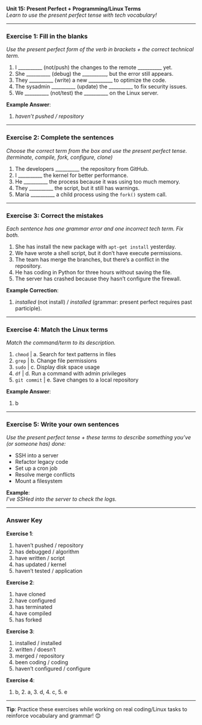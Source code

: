 **Unit 15: Present Perfect + Programming/Linux Terms**  
*Learn to use the present perfect tense with tech vocabulary!*

---

### **Exercise 1: Fill in the blanks**  
*Use the present perfect form of the verb in brackets + the correct technical term.*  
1. I __________ (not/push) the changes to the remote __________ yet.  
2. She __________ (debug) the __________, but the error still appears.  
3. They __________ (write) a new __________ to optimize the code.  
4. The sysadmin __________ (update) the __________ to fix security issues.  
5. We __________ (not/test) the __________ on the Linux server.  

**Example Answer**:  
1. *haven’t pushed / repository*  

---

### **Exercise 2: Complete the sentences**  
*Choose the correct term from the box and use the present perfect tense.*  
*(terminate, compile, fork, configure, clone)*  
1. The developers __________ the repository from GitHub.  
2. I __________ the kernel for better performance.  
3. He __________ the process because it was using too much memory.  
4. They __________ the script, but it still has warnings.  
5. Maria __________ a child process using the `fork()` system call.  

---

### **Exercise 3: Correct the mistakes**  
*Each sentence has one grammar error and one incorrect tech term. Fix both.*  
1. She has install the new package with `apt-get install` yesterday.  
2. We have wrote a shell script, but it don’t have execute permissions.  
3. The team has merge the branches, but there’s a conflict in the repository.  
4. He has coding in Python for three hours without saving the file.  
5. The server has crashed because they hasn’t configure the firewall.  

**Example Correction**:  
1. *installed* (not install) / *installed* (grammar: present perfect requires past participle).  

---

### **Exercise 4: Match the Linux terms**  
*Match the command/term to its description.*  
1. `chmod` | a. Search for text patterns in files  
2. `grep` | b. Change file permissions  
3. `sudo` | c. Display disk space usage  
4. `df` | d. Run a command with admin privileges  
5. `git commit` | e. Save changes to a local repository  

**Example Answer**:  
1. b  

---

### **Exercise 5: Write your own sentences**  
*Use the present perfect tense + these terms to describe something you’ve (or someone has) done:*  
- SSH into a server  
- Refactor legacy code  
- Set up a cron job  
- Resolve merge conflicts  
- Mount a filesystem  

**Example**:  
*I’ve SSHed into the server to check the logs.*  

---

### **Answer Key**  
**Exercise 1**:  
1. haven’t pushed / repository  
2. has debugged / algorithm  
3. have written / script  
4. has updated / kernel  
5. haven’t tested / application  

**Exercise 2**:  
1. have cloned  
2. have configured  
3. has terminated  
4. have compiled  
5. has forked  

**Exercise 3**:  
1. installed / installed  
2. written / doesn’t  
3. merged / repository  
4. been coding / coding  
5. haven’t configured / configure  

**Exercise 4**:  
1. b, 2. a, 3. d, 4. c, 5. e  

---

**Tip**: Practice these exercises while working on real coding/Linux tasks to reinforce vocabulary and grammar! 😊
